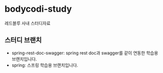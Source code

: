 # bodycodi-study
레드블루 사내 스터디자료

## 스터디 브랜치
* spring-rest-doc-swagger: spring rest doc과 swagger를 같이 연동한 학습용 브랜치입니다.
* spring: 스프링 학습용 브랜치입니다.
